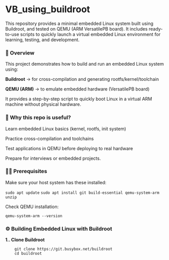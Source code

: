 # VB_using_buildroot
This repository provides a minimal embedded Linux system built using Buildroot, and tested on QEMU (ARM VersatilePB board). It includes ready-to-use scripts to quickly launch a virtual embedded Linux environment for learning, testing, and development.

### 📌 Overview

This project demonstrates how to build and run an embedded Linux system using:

**Buildroot** → for cross-compilation and generating rootfs/kernel/toolchain

**QEMU (ARM)** → to emulate embedded hardware (VersatilePB board)

It provides a step-by-step script to quickly boot Linux in a virtual ARM machine without physical hardware.

### 🔑 Why this repo is useful?

Learn embedded Linux basics (kernel, rootfs, init system)

Practice cross-compilation and toolchains

Test applications in QEMU before deploying to real hardware

Prepare for interviews or embedded projects.


### 🧑‍💻 Prerequisites

Make sure your host system has these installed:

``` sudo apt update ```
``` sudo apt install git build-essential qemu-system-arm unzip ```

Check QEMU installation:

`qemu-system-arm --version`

### ⚙️ Building Embedded Linux with Buildroot

**1.. Clone Buildroot**
```
    git clone https://git.busybox.net/buildroot
    cd buildroot



